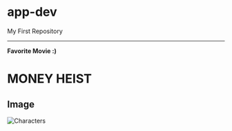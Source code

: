 # app-dev
My First Repository

---
__Favorite Movie :)__

# MONEY HEIST

## Image
![Characters](https://wallpapers.com/images/featured/segtwbhffwy01w82.jpg)

